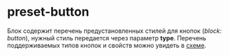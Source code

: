 # preset-button

Блок содержит перечень предустановленных стилей для кнопок (*block: button*),
нужный стиль передается через параметр **type**. Перечень
поддерживаемых типов кнопок и свойств можно увидеть в
[схеме](schema.json).
